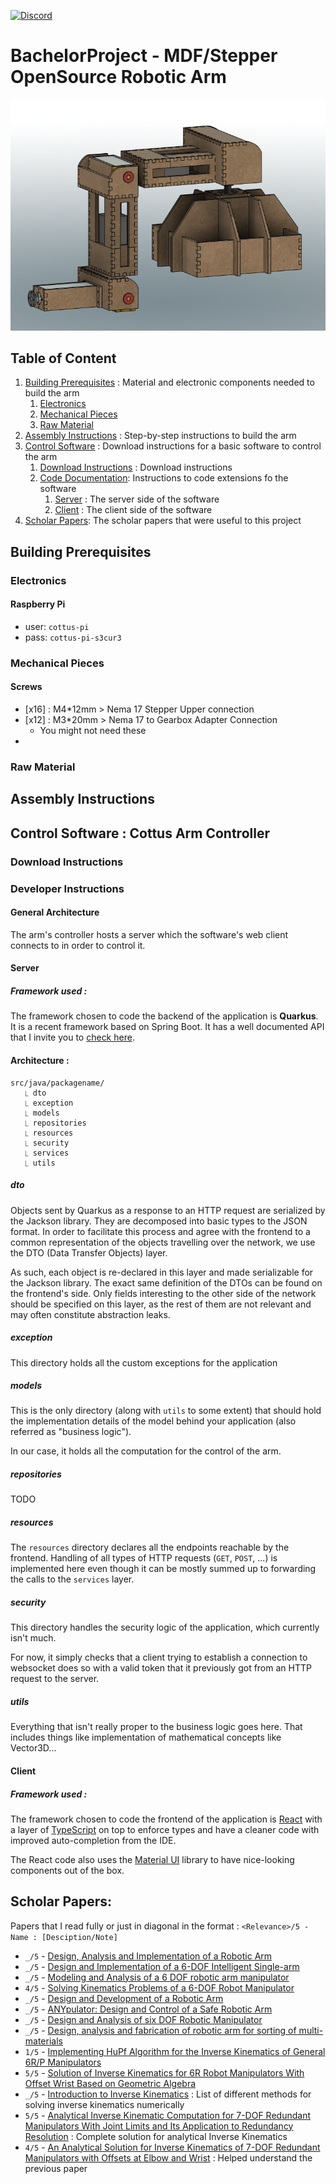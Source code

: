 [![Discord](https://img.shields.io/discord/1061228737884061706?label=For%20Questions&logo=Discord&logoColor=%23ffffff)](https://discord.gg/jazH8eeF4x)

# BachelorProject - MDF/Stepper OpenSource Robotic Arm

![Image of the robotic arm in fusion 360](/Resources/Project_Documentation/Arm_Picture.png "Robotic Arm")

## Table of Content

1. [Building Prerequisites](#building-prerequisites) : Material and electronic components needed to build the arm
   1. [Electronics](#electronics)
   2. [Mechanical Pieces](#mechanical-pieces)
   3. [Raw Material](#raw-material)
2. [Assembly Instructions](#assembly-instructions) : Step-by-step instructions to build the arm
3. [Control Software](#control-software--cottus-arm-controller) : Download instructions for a basic software to control the arm
   1. [Download Instructions](#download-instructions) : Download instructions
   2. [Code Documentation](#developer-instructions): Instructions to code extensions fo the software
      1. [Server](#server) : The server side of the software
      2. [Client](#client) : The client side of the software
4. [Scholar Papers](#scholar-papers): The scholar papers that were useful to this project

## Building Prerequisites

### Electronics

#### Raspberry Pi
- user: `cottus-pi`
- pass: `cottus-pi-s3cur3`

### Mechanical Pieces

#### Screws
- [x16] : M4*12mm > Nema 17 Stepper Upper connection
- [x12] : M3*20mm > Nema 17 to Gearbox Adapter Connection
  - You might not need these
- 

### Raw Material

## Assembly Instructions



## Control Software : Cottus Arm Controller

### Download Instructions

### Developer Instructions

#### General Architecture
The arm's controller hosts a server which the software's web client
connects to in order to control it.

#### Server

##### Framework used :
The framework chosen to code the backend of the application is **Quarkus**. It is a recent
framework based on Spring Boot. It has a well documented API that I invite you to [check
here](https://quarkus.io/). 

#### Architecture :
```
src/java/packagename/
   ⎿ dto
   ⎿ exception
   ⎿ models
   ⎿ repositories
   ⎿ resources
   ⎿ security
   ⎿ services
   ⎿ utils
```
##### dto
Objects sent by Quarkus as a response to an HTTP request are serialized by the 
Jackson library. They are decomposed into basic types to the JSON format. 
In order to facilitate this process and agree with the frontend to a common representation
of the objects travelling over the network, we use the DTO (Data Transfer Objects) layer.

As such, each object is re-declared in this layer and made serializable for the Jackson
library. The exact same definition of the DTOs can be found on the frontend's side. 
Only fields interesting to the other side of the network should be specified on this layer,
as the rest of them are not relevant and may often constitute abstraction leaks.

##### exception
This directory holds all the custom exceptions for the application

##### models
This is the only directory (along with `utils` to some extent) that should hold the implementation
details of the model behind your application (also referred as "business logic"). 

In our case, it holds all the computation for the control of the arm. 

##### repositories

TODO

##### resources
The `resources` directory declares all the endpoints reachable by the frontend. Handling
of all types of HTTP requests (`GET`, `POST`, ...) is implemented here even though it can
be mostly summed up to forwarding the calls to the `services` layer.

##### security
This directory handles the security logic of the application, which currently isn't much.

For now, it simply checks that a client trying to establish a connection to websocket does
so with a valid token that it previously got from an HTTP request to the server.

##### utils
Everything that isn't really proper to the business logic goes here. That includes
things like implementation of mathematical concepts like Vector3D...

#### Client
##### Framework used :
The framework chosen to code the frontend of the application
is [React](https://reactjs.org/) with a layer of [TypeScript](https://www.typescriptlang.org/)
on top to enforce types and have a cleaner code with improved auto-completion from the IDE.

The React code also uses the [Material UI](https://mui.com/material-ui/getting-started/overview/)
library to have nice-looking components out of the box.

## Scholar Papers:
Papers that I read fully or just in diagonal in the format :
`<Relevance>/5 - Name : [Desciption/Note]`

- `_/5` - [Design, Analysis and Implementation of a Robotic Arm](Resources/Papers/4DesignAnalysisandImplementationofaRoboticArm-TheAnimator.pdf)
- `_/5` - [Design and Implementation of a 6-DOF Intelligent Single-arm](Resources/Papers/25883917.pdf)
- `_/5` - [Modeling and Analysis of a 6 DOF robotic arm manipulator](Resources/Papers/CJEEE_2012.pdf)
- `4/5` - [Solving Kinematics Problems of a 6-DOF Robot Manipulator](Resources/Papers/CSC2593.pdf)
- `_/5` - [Design and Development of a Robotic Arm](Resources/Papers/Design_and_development_of_a_robotic_arm.pdf)
- `_/5` - [ANYpulator: Design and Control of a Safe Robotic Arm](Resources/Papers/eth-49493-01.pdf)
- `_/5` - [Design and Analysis of six DOF Robotic Manipulator](Resources/Papers/Pratheep_2021_IOP_Conf._Ser.__Mater._Sci._Eng._1057_012034.pdf)
- `_/5` - [Design, analysis and fabrication of robotic arm for sorting of multi-materials](Resources/Papers/Roboticarmforsortingofmulti-materialsZolBahri-Khoo.pdf)
- `1/5` - [Implementing HuPf Algorithm for the Inverse Kinematics of General 6R/P Manipulators](Resources/Papers/main.pdf)
- `5/5` - [Solution of Inverse Kinematics for 6R Robot Manipulators With Offset Wrist Based on Geometric Algebra](Resources/Papers/jmr_005_03_031010.pdf)
- `_/5` - [Introduction to Inverse Kinematics](Resources/Papers/iksurvey.pdf) : List of different methods for 
solving inverse kinematics numerically
- `5/5` - [Analytical Inverse Kinematic Computation for
  7-DOF Redundant Manipulators With Joint Limits
  and Its Application to Redundancy Resolution](Resources/Papers/Analytical_Inverse_Kinematic_Computation_for_7-DOF_Redundant_Manipulators_With_Joint_Limits_and_Its_Application_to_Redundancy_Resolution.pdf)
: Complete solution for analytical Inverse Kinematics
- `4/5` - [An Analytical Solution for Inverse Kinematics of
  7-DOF Redundant Manipulators with Offsets at
  Elbow and Wrist](Resources/Papers/An_Analytical_Solution_to_Inverse_Kinematics_of_Seven_Degree-of-freedom_Redundant_Manipulator.pdf) : Helped 
understand the previous paper
